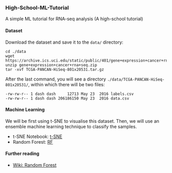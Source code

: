 ### High-School-ML-Tutorial

A simple ML tutorial for RNA-seq analysis (A high-school tutorial)

#### Dataset

Download the dataset and save it to the `data/` directory:

```shell
cd ./data
wget https://archive.ics.uci.edu/static/public/401/gene+expression+cancer+rna+seq.zip
unzip gene+expression+cancer+rna+seq.zip
tar -xvf TCGA-PANCAN-HiSeq-801x20531.tar.gz
```

After the last command, you will see a directory `./data/TCGA-PANCAN-HiSeq-801x20531/`, within which there
will be two files:

```shell
-rw-rw-r-- 1 dash dash     12713 May 23  2016 labels.csv
-rw-rw-r-- 1 dash dash 206186150 May 23  2016 data.csv
```


#### Machine Learning

We will be first using t-SNE to visualise this dataset. Then, we will use an ensemble machine learning technique to classify the samples.

 - t-SNE Notebook: [t-SNE](t-SNE-GenEx.ipynb)
 - Random Forest: [RF](RF.ipynb)
 
#### Further reading

 - [Wiki: Random Forest](https://en.wikipedia.org/wiki/Random_forest)

